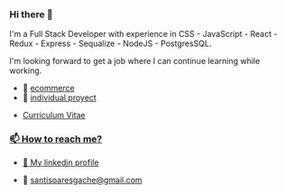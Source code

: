 ### Hi there 👋

I'm a Full Stack Developer with experience in CSS - JavaScript - React - Redux - Express - Sequalize - NodeJS - PostgresSQL.

I'm looking forward to get a job where I can continue learning while working.
- 🔭 <a href="https://vinotecapp.vercel.app/home" target="_blank">ecommerce</a>
- 🔭 <a href="https://recipe-sepia.vercel.app/addRecipe" target="_blank">individual proyect</a>
- <p> <a href="https://www.canva.com/design/DAEkUGhHGpI/5k5-CRXOe-Xb7jM0sr_tDg/view?utm_content=DAEkUGhHGpI&utm_campaign=designshare&utm_medium=link&utm_source=publishsharelink" target="_blank"/>Curriculum Vitae</p>

<h3 align="left">📫 How to reach me?</h3>
<ul align="left">
  <li><p>🤝 <a href="https://www.linkedin.com/in/santiago-soares-gache" target="_blank">My linkedin profile</a></p></li>
  <li><p>📧 <a href="mailto:santisoaresgache@gmail.com" target="_blank">santisoaresgache@gmail.com</a></p></li>
</ul>

